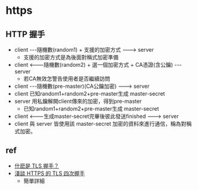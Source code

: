 # https

## HTTP 握手
* client ---隨機數(random1) + 支援的加密方式 ---> server
  * 支援的加密方式是為後面對稱式加密準備
* client <---隨機數(random2) + 選一個加密方式 + CA憑證(含公鑰) --- server
  * 若CA無效怎警告使用者是否繼續訪問
* client ---隨機數(pre-master)(CA公鑰加密) ---> server
* client 已知random1+random2+pre-master生成 master-secret
* server 用私鑰解開client傳來的加密，得到pre-master
  * 已知random1+random2+pre-master生成 master-secret
* client <---生成master-secret完畢後彼此發送finished ---> server
* client 與 server 皆使用該 master-secret 加密的資料來進行通信，稱為對稱式加密。

## ref
* [什麽是 TLS 握手？](https://www.cloudflare.com/zh-tw/learning/ssl/what-happens-in-a-tls-handshake/)
* [淺談 HTTPS 的 TLS 四次握手](https://klj40702.medium.com/%E6%B7%BA%E8%AB%87-https-%E7%9A%84-tls-%E5%9B%9B%E6%AC%A1%E6%8F%A1%E6%89%8B-ee8fc721b)
  * 簡單詳細